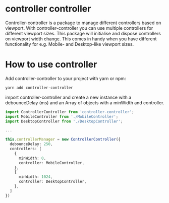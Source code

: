# controller controller
 
Controller-controller is a package to manage different controllers based on viewport.
With controller-controller you can use multiple controllers for different viewport sizes.
This package will initialise and dispose controllers on viewport width change.
This comes in handy when you have different functionality for e.g. Mobile- and Desktop-like viewport sizes.

# How to use controller

Add controller-controller to your project with yarn or npm:
```bash
yarn add controller-controller
```

import controller-controller and create a new instance with a debounceDelay (ms)
and an Array of objects with a minWidth and controller.

```typescript
import ControllerController from 'controller-controller';
import MobileController from './MobileController';
import DesktopController from './DesktopController';

...

this.controllerManager = new ControllerController({
  debounceDelay: 250,
  controllers: [
    {
      minWidth: 0,
      controller: MobileController,
    },
    {
      minWidth: 1024,
      controller: DesktopController,
    },
  ]
})
```
